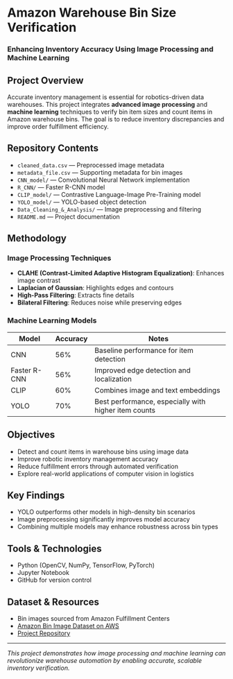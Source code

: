 # Amazon Warehouse Bin Size Verification  
### Enhancing Inventory Accuracy Using Image Processing and Machine Learning  

## Project Overview
Accurate inventory management is essential for robotics-driven data warehouses. This project integrates **advanced image processing** and **machine learning** techniques to verify bin item sizes and count items in Amazon warehouse bins. The goal is to reduce inventory discrepancies and improve order fulfillment efficiency.

## Repository Contents
- `cleaned_data.csv` — Preprocessed image metadata  
- `metadata_file.csv` — Supporting metadata for bin images  
- `CNN_model/` — Convolutional Neural Network implementation  
- `R_CNN/` — Faster R-CNN model  
- `CLIP_model/` — Contrastive Language-Image Pre-Training model  
- `YOLO_model/` — YOLO-based object detection  
- `Data_Cleaning_&_Analysis/` — Image preprocessing and filtering  
- `README.md` — Project documentation  

## Methodology
### Image Processing Techniques
- **CLAHE (Contrast-Limited Adaptive Histogram Equalization)**: Enhances image contrast  
- **Laplacian of Gaussian**: Highlights edges and contours  
- **High-Pass Filtering**: Extracts fine details  
- **Bilateral Filtering**: Reduces noise while preserving edges  

### Machine Learning Models
| Model        | Accuracy | Notes |
|--------------|----------|-------|
| CNN          | 56%      | Baseline performance for item detection  
| Faster R-CNN | 56%      | Improved edge detection and localization  
| CLIP         | 60%      | Combines image and text embeddings  
| YOLO         | 70%      | Best performance, especially with higher item counts  

## Objectives
- Detect and count items in warehouse bins using image data  
- Improve robotic inventory management accuracy  
- Reduce fulfillment errors through automated verification  
- Explore real-world applications of computer vision in logistics  

## Key Findings
- YOLO outperforms other models in high-density bin scenarios  
- Image preprocessing significantly improves model accuracy  
- Combining multiple models may enhance robustness across bin types  

## Tools & Technologies
- Python (OpenCV, NumPy, TensorFlow, PyTorch)  
- Jupyter Notebook  
- GitHub for version control  

## Dataset & Resources
- Bin images sourced from Amazon Fulfillment Centers  
- [Amazon Bin Image Dataset on AWS](https://registry.opendata.aws/amazon-bin-imagery)  
- [Project Repository](https://github.com/raveenakagne/DATA270-GWAR.git)  

---

 _This project demonstrates how image processing and machine learning can revolutionize warehouse automation by enabling accurate, scalable inventory verification._
